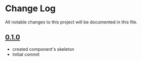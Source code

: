 # Change Log

All notable changes to this project will be documented in this file.

## [0.1.0]()

- created component's skeleton
- Initial commit
